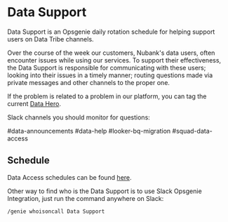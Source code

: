 # Data Support

Data Support is an Opsgenie daily rotation schedule for helping support users on Data Tribe channels.

Over the course of the week our customers, Nubank's data users, often encounter issues while using our services. To support their effectiveness, the Data Support is responsible for communicating with these users; looking into their issues in a timely manner; routing questions made via private messages and other channels to the proper one.

If the problem is related to a problem in our platform, you can tag the current [Data Hero](https://github.com/nubank/data-platform-docs/blob/master/squad/data-access/data-hero.md).

Slack channels you should monitor for questions:

#data-announcements
#data-help
#looker-bq-migration
#squad-data-access

## Schedule

Data Access schedules can be found [here](https://nubank.app.opsgenie.com/teams/dashboard/7dd354df-4fdf-4b26-8ae1-f4726948afe4/main).

Other way to find who is the Data Support is to use Slack Opsgenie Integration, just run the command anywhere on Slack:

`/genie whoisoncall Data Support`
